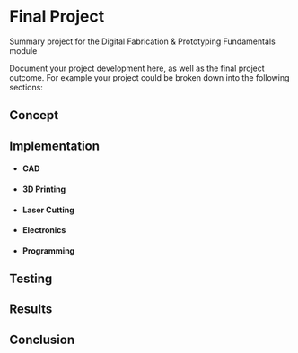 # Final Project
Summary project for the Digital Fabrication & Prototyping Fundamentals module

Document your project development here, as well as the final project outcome. For example your project could be broken down into the following sections:

## Concept
## Implementation

- #### CAD
- #### 3D Printing
- #### Laser Cutting
- #### Electronics
- #### Programming

## Testing
## Results
## Conclusion
